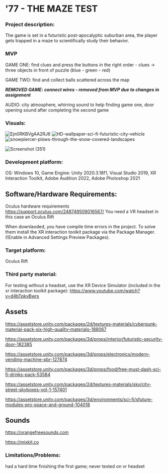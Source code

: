 # '77 - THE MAZE TEST

### Project description: 
The game is set in a futuristic post-apocalyptic suburban area, the player gets trapped in a maze to scientifically study their behavior.

### MVP
GAME ONE: find clues and press the buttons in the right order - clues -> three objects in front of puzzle (blue - green - red)

GAME TWO: find and collect balls scattered across the map

***REMOVED GAME: connect wires - removed from MVP due to changes in assignment*** 

AUDIO: city atmosphere, whirring sound to help finding game one, door opening sound after completing the second game

### Visuals: 
![Ejn0RKBVgAA2RJ6](https://user-images.githubusercontent.com/73108662/150232454-fb5cd909-c258-4760-909d-1f0db602f6ce.jpg)
![HD-wallpaper-sci-fi-futuristic-city-vehicle](https://user-images.githubusercontent.com/73108662/150232512-52177d99-2e26-4b3b-a367-ac9113fa7e7c.jpg)
![snowpiercer-plows-through-the-snow-covered-landscapes](https://user-images.githubusercontent.com/73108662/150232551-ae87d06e-ce78-42dd-8cdc-29cf1fb8cffa.jpg)

![Screenshot (351)](https://user-images.githubusercontent.com/73108662/151247151-ed98f68f-bfab-44a7-a34e-f87d4c9122ca.png)

### Development platform: 
OS: Windows 10, Game Engine: Unity 2020.3.18f1, Visual Studio 2019, XR Interaction Toolkit, Adobe Audition 2022, Adobe Photoshop 2021

## Software/Hardware Requirements: 
Oculus hardware requirements https://support.oculus.com/248749509016567/
You need a VR headset in this case an Oculus Rift

When downlaoded, you have compile time errors in the project. To solve them install the XR interaction toolkit package via the Package Manager. (!Enable in Advanced Settings Preview Packages).

### Target platform: 
Oculus Rift


### Third party material: 
For testing without a headset, use the XR Device Simulator (included in the xr interaction toolkit package):  https://www.youtube.com/watch?v=d4bTpkvBwrs

## Assets
https://assetstore.unity.com/packages/2d/textures-materials/cyberpunk-material-pack-six-high-quality-materials-188067

https://assetstore.unity.com/packages/3d/props/interior/futuristic-security-door-182385

https://assetstore.unity.com/packages/3d/props/electronics/modern-vending-machine-pbr-127874

https://assetstore.unity.com/packages/3d/props/food/free-must-dash-sci-fi-drinks-pack-53584

https://assetstore.unity.com/packages/2d/textures-materials/sky/city-street-skyboxes-vol-1-157401

https://assetstore.unity.com/packages/3d/environments/sci-fi/sfuture-modules-pro-space-and-ground-104018

## Sounds
https://orangefreesounds.com

https://mixkit.co

### Limitations/Problems: 
had a hard time finishing the first game; never tested on vr headset

